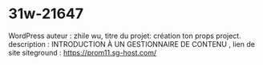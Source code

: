 # 31w-21647
WordPress
auteur : zhile wu, 
titre du projet: création ton props project. 
description : INTRODUCTION À UN GESTIONNAIRE DE CONTENU ,
lien de site siteground : https://prom11.sg-host.com/

